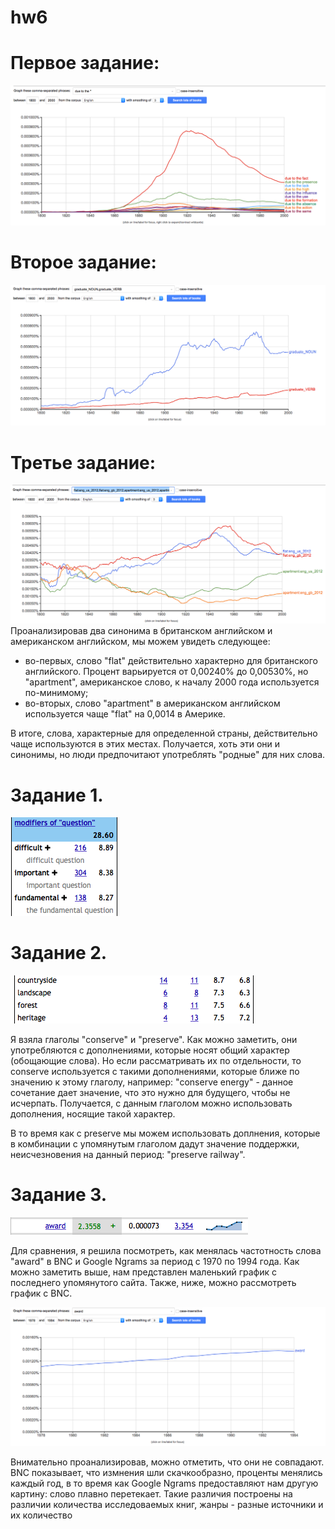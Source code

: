 # hw6
# Первое задание:
![alt-текст](https://github.com/ksenialugovaya/hw6/blob/master/Снимок%20экрана%202018-04-06%20в%207.23.20%20ПП.png "Первое задание")
# Второе задание:
![alt-текст](https://github.com/ksenialugovaya/hw6/blob/master/Снимок%20экрана%202018-04-06%20в%207.53.48%20ПП.png "Второе задание")
# Третье задание:
![alt-текст](https://github.com/ksenialugovaya/hw6/blob/master/Снимок%20экрана%202018-04-06%20в%208.14.49%20ПП.png "Третье задание")
Проанализировав два синонима в британском английском и американском английском, мы можем увидеть следующее:
- во-первых, слово "flat" действительно характерно для британского английского. Процент варьируется от 0,00240% до 0,00530%, но "apartment", американское слово, к началу 2000 года используется по-минимому;
- во-вторых, слово "apartment" в американском английском используется чаще "flat" на 0,0014 в Америке.

В итоге, слова, характерные для определенной страны, действительно чаще используются в этих местах. Получается, хоть эти они и синонимы, но люди предпочитают употреблять "родные" для них слова. 

# Задание 1.

![alt-текст](https://github.com/ksenialugovaya/hw6/blob/master/Снимок%20экрана%202018-04-06%20в%209.17.04%20ПП.png "Необязательный титул")

# Задание 2.

![alt-текст](https://github.com/ksenialugovaya/hw6/blob/master/Снимок%20экрана%202018-04-06%20в%209.28.01%20ПП.png "Необязательный титул")

Я взяла глаголы "conserve" и "preserve". Как можно заметить, они употребляются с дополнениями, которые носят общий характер (обощающие слова). Но если рассматривать их по отдельности, то conserve используется с такими дополнениями, которые ближе по значению к этому глаголу, например: "conserve energy" - данное сочетание дает значение, что это нужно для будущего, чтобы не исчерпать. Получается, с данным глаголом можно использовать дополнения, носящие такой характер.

В то время как с preserve мы можем использовать доплнения, которые в комбинации с упомянутым глаголом дадут значение поддержки, неисчезновения на данный период: "preserve railway".

# Задание 3.

![alt-текст](https://github.com/ksenialugovaya/hw6/blob/master/Снимок%20экрана%202018-04-06%20в%209.50.44%20ПП.png "Необязательный титул")

Для сравнения, я решила посмотреть, как менялась частотность слова "award" в BNC и Google Ngrams за период с 1970 по 1994 года. Как можно заметить выше, нам представлен маленький график с последнего упомянутого сайта. Также, ниже, можно рассмотреть график с BNC. 

![alt-текст](https://github.com/ksenialugovaya/hw6/blob/master/Снимок%20экрана%202018-04-06%20в%209.53.17%20ПП.png "Необязательный титул")

Внимательно проанализировав, можно отметить, что они не совпадают. BNC показывает, что измнения шли скачкообразно, проценты менялись каждый год, в то время как Google Ngrams предоставляют нам другую картину: слово плавно перетекает. Такие различия построены на различии количества исследоваемых книг, жанры - разные источники и их количество
